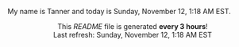 My name is Tanner and today is Sunday, November 12, 1:18 AM EST.

<p align="center">This <i>README</i> file is generated <b>every 3 hours</b>!</br>Last refresh: Sunday, November 12, 1:18 AM EST<br /></p>

